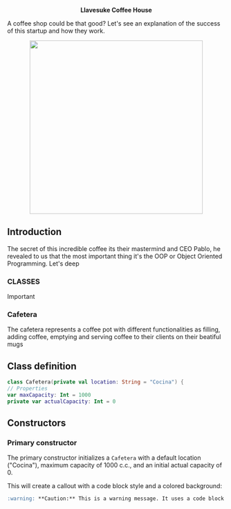 <p align="center">
<b>Llavesuke Coffee House</b>
</p>

A coffee shop could be that good? Let's see an explanation of the success of this startup and how they work.
<p align="center">
    <img width="400" height="400" src="https://i.imgur.com/j4wKjv1.jpg">
</p>

## Introduction

The secret of this incredible coffee its their mastermind and CEO Pablo, he revealed to us that the most important thing it's the OOP or Object Oriented Programming. Let's deep


### CLASSES

> [!IMPORTANT]
> ### Cafetera
>  The cafetera represents a coffee pot with different functionalities as filling, adding coffee, emptying and serving coffee to their clients on their beatiful mugs
>  ## Class definition
>  ```kotlin
 >class Cafetera(private val location: String = "Cocina") {
   >// Properties
   > var maxCapacity: Int = 1000
   > private var actualCapacity: Int = 0
> ``` 
> ## Constructors
> ### Primary constructor 
> The primary constructor initializes a `Cafetera` with a default location ("Cocina"), maximum capacity of 1000 c.c., and an initial actual capacity of 0.
>
> 
This will create a callout with a code block style and a colored background:

```markdown
:warning: **Caution:** This is a warning message. It uses a code block with a background color.
